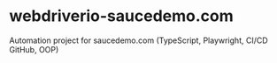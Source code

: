 # webdriverio-saucedemo.com
Automation project for saucedemo.com (TypeScript, Playwright, CI/CD GitHub, OOP)
